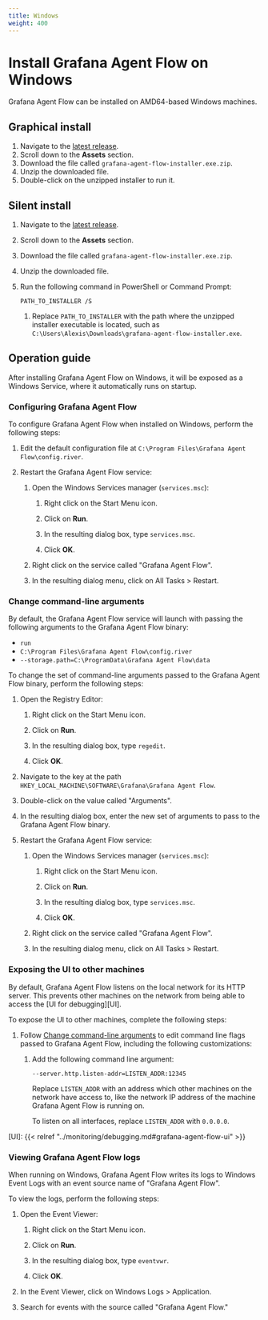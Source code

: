 ```yaml
---
title: Windows
weight: 400
---
```


# Install Grafana Agent Flow on Windows

Grafana Agent Flow can be installed on AMD64-based Windows machines.

## Graphical install

1. Navigate to the [latest release][latest].
2. Scroll down to the **Assets** section.
3. Download the file called `grafana-agent-flow-installer.exe.zip`.
4. Unzip the downloaded file.
5. Double-click on the unzipped installer to run it.

[latest]: https://github.com/grafana/agent/releases/latest

## Silent install

1. Navigate to the [latest release][latest].

2. Scroll down to the **Assets** section.

3. Download the file called `grafana-agent-flow-installer.exe.zip`.

4. Unzip the downloaded file.

5. Run the following command in PowerShell or Command Prompt:

   ```shell
   PATH_TO_INSTALLER /S
   ```

   1. Replace `PATH_TO_INSTALLER` with the path where the unzipped installer
      executable is located, such as
      `C:\Users\Alexis\Downloads\grafana-agent-flow-installer.exe`.

[latest]: https://github.com/grafana/agent/releases/latest

## Operation guide

After installing Grafana Agent Flow on Windows, it will be exposed as a Windows
Service, where it automatically runs on startup.

### Configuring Grafana Agent Flow

To configure Grafana Agent Flow when installed on Windows, perform the following
steps:

1. Edit the default configuration file at `C:\Program Files\Grafana Agent
   Flow\config.river`.

2. Restart the Grafana Agent Flow service:

   1. Open the Windows Services manager (`services.msc`):

      1. Right click on the Start Menu icon.

      2. Click on **Run**.

      3. In the resulting dialog box, type `services.msc`.

      4. Click **OK**.

   2. Right click on the service called "Grafana Agent Flow".

   3. In the resulting dialog menu, click on All Tasks > Restart.

### Change command-line arguments

By default, the Grafana Agent Flow service will launch with passing the
following arguments to the Grafana Agent Flow binary:

* `run`
* `C:\Program Files\Grafana Agent Flow\config.river`
* `--storage.path=C:\ProgramData\Grafana Agent Flow\data`

To change the set of command-line arguments passed to the Grafana Agent Flow
binary, perform the following steps:

1. Open the Registry Editor:

   1. Right click on the Start Menu icon.

   2. Click on **Run**.

   3. In the resulting dialog box, type `regedit`.

   4. Click **OK**.

2. Navigate to the key at the path `HKEY_LOCAL_MACHINE\SOFTWARE\Grafana\Grafana
   Agent Flow`.

3. Double-click on the value called "Arguments".

4. In the resulting dialog box, enter the new set of arguments to pass to the
   Grafana Agent Flow binary.

5. Restart the Grafana Agent Flow service:

   1. Open the Windows Services manager (`services.msc`):

      1. Right click on the Start Menu icon.

      2. Click on **Run**.

      3. In the resulting dialog box, type `services.msc`.

      4. Click **OK**.

   2. Right click on the service called "Grafana Agent Flow".

   3. In the resulting dialog menu, click on All Tasks > Restart.

### Exposing the UI to other machines

By default, Grafana Agent Flow listens on the local network for its HTTP
server. This prevents other machines on the network from being able to access
the [UI for debugging][UI].

To expose the UI to other machines, complete the following steps:

1. Follow [Change command-line arguments](#change-command-line-arguments)
   to edit command line flags passed to Grafana Agent Flow, including the
   following customizations:

    1. Add the following command line argument:

       ```
       --server.http.listen-addr=LISTEN_ADDR:12345
       ```

       Replace `LISTEN_ADDR` with an address which other machines on the
       network have access to, like the network IP address of the machine
       Grafana Agent Flow is running on.

       To listen on all interfaces, replace `LISTEN_ADDR` with `0.0.0.0`.

[UI]: {{< relref "../monitoring/debugging.md#grafana-agent-flow-ui" >}}

### Viewing Grafana Agent Flow logs

When running on Windows, Grafana Agent Flow writes its logs to Windows Event
Logs with an event source name of "Grafana Agent Flow".

To view the logs, perform the following steps:

1. Open the Event Viewer:

   1. Right click on the Start Menu icon.

   2. Click on **Run**.

   3. In the resulting dialog box, type `eventvwr`.

   4. Click **OK**.

2. In the Event Viewer, click on Windows Logs > Application.

3. Search for events with the source called "Grafana Agent Flow."
